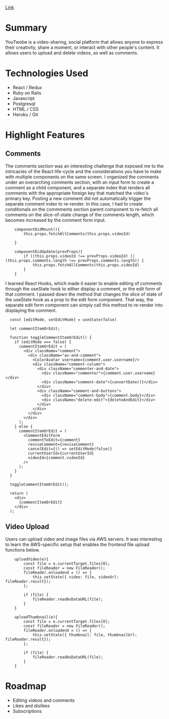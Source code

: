 [Link](https://youtwobe3.herokuapp.com/)

# Summary
YouTwobe is a video-sharing, social platform that allows anyone to express their creativity, share a moment, or interact with other people's content. It allows users to upload and delete videos, as well as comments. 

# Technologies Used
* React / Redux
* Ruby on Rails
* Javascript
* Postgresql
* HTML / CSS
* Heroku / Git

# Highlight Features

## Comments
The comments section was an interesting challenge that exposed me to the intricacies of the React life-cycle and the considerations you have to make with multiple components on the same screen. I organized the comments under an overarching comments section, with an input form to create a comment as a child component, and a separate index that renders all comments with the appropriate foreign key that matched the video's primary key. Posting a new comment did not automatically trigger the separate comment index to re-render. In this case, I had to create conditionals on the commments section parent component to re-fetch all comments on the slice-of-state change of the comments length, which becomes increased by the comment form input.

```
    componentDidMount(){
        this.props.fetchAllComments(this.props.videoId)
    
    }

    componentDidUpdate(prevProps){
        if ((this.props.videoId !== prevProps.videoId) || (this.props.comments.length !== prevProps.comments.length)) {
            this.props.fetchAllComments(this.props.videoId)
        }
    }
```

I learned React Hooks, which made it easier to enable editing of comments through the useState hook to either display a comment, or the edit form of that comment. I passed down the method that changes the slice of state of the useState hook as a prop to the edit form component. That way, the separate edit form component can simply call this method to re-render into displaying the comment.
```
  const [editMode, setEditMode] = useState(false)
 
  let commentItemOrEdit; 

  function toggleCommentItemOrEdit() {
    if (editMode === false) {
      commentItemOrEdit = (
        <div className="comment">
          <div className="av-and-comment">
            <ColorAvatar username={comment.user.username}/>
            <div className="comment-column">
              <div className="commenter-and-date">
                <div className="commenter">{comment.user.username}</div>
                <div className="comment-date">{convertDate()}</div>
              </div>
              <div className="comment-and-buttons">
                <div className="comment-body">{comment.body}</div>
                <div className="delete-edit">{deleteAndEdit}</div>
              </div>
            </div>
          </div>
        </div>
      );
    } else {
      commentItemOrEdit = (
        <CommentEditForm
          commentToEdit={comment}
          reviseComment={reviseComment}
          cancelEdit={() => setEditMode(false)}
          currentUserId={currentUserId}
          videoId={comment.videoId}
        />
      );
    }
  }

  toggleCommentItemOrEdit();

  return (
    <div>
      {commentItemOrEdit}
    </div>
  );
```

## Video Upload
Users can upload video and image files via AWS servers. It was interesting to learn the AWS-specific setup that enables the frontend file upload functions below.
```
    uploadVideo(e){
        const file = e.currentTarget.files[0];
        const fileReader = new FileReader();
        fileReader.onloadend = () => {
            this.setState({ video: file, videoUrl: fileReader.result});
        };

        if (file) {
            fileReader.readAsDataURL(file);
        }
    }

    uploadThumbnail(e){
        const file = e.currentTarget.files[0];
        const fileReader = new FileReader();
        fileReader.onloadend = () => {
            this.setState({ thumbnail: file, thumbnailUrl: fileReader.result});
        };

        if (file) {
            fileReader.readAsDataURL(file);
        }
    }
```
# Roadmap
* Editing videos and comments
* Likes and dislikes
* Subscriptions


